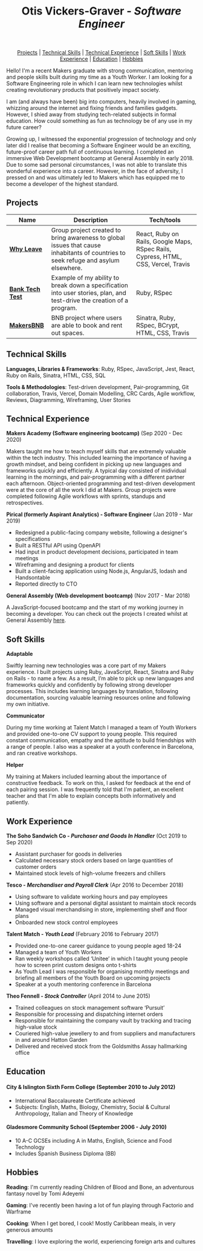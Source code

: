 <div align="center"><h1>Otis Vickers-Graver - <em>Software Engineer</em></h1></br>

[Projects](#Projects) | [Technical Skills](#Technical-Skills) | [Technical Experience](#Technical-Experience) | [Soft Skills](#Soft-Skills) | [Work Experience](#Work-Experience) | [Education](#Education) | [Hobbies](#Hobbies)

</div>


Hello! I'm a recent Makers graduate with strong communication, mentoring and people skills built during my time as a Youth Worker. I am looking for a Software Engineering role in which I can learn new technologies whilst creating revolutionary products that positively impact society.

I am (and always have been) big into computers, heavily involved in gaming, whizzing around the internet and fixing friends and families gadgets. However, I shied away from studying tech-related subjects in formal education. How could something as fun as technology be of any use in my future career? 

Growing up, I witnessed the exponential progression of technology and only later did I realise that becoming a Software Engineer would be an exciting, future-proof career path full of continuous learning. I completed an immersive Web Development bootcamp at General Assembly in early 2018. Due to some sad personal circumstances, I was not able to translate this wonderful experience into a career. However, in the face of adversity, I pressed on and was ultimately led to Makers which has equipped me to become a developer of the highest standard.


## Projects

| Name                         | Description       | Tech/tools        |
| ---------------------------- | ----------------- | ----------------- |
| [**Why Leave**](https://why-leave.vercel.app/) |   Group project created to bring awareness to global issues that cause inhabitants of countries to seek refuge and asylum elsewhere.| React, Ruby on Rails, Google Maps, RSpec Rails, Cypress, HTML, CSS, Vercel, Travis |
| [**Bank Tech Test**](https://github.com/otisvg/bank-tech-test)| Example of my ability to break down a specification into user stories, plan, and test-drive the creation of a program. | Ruby, RSpec              |
| [**MakersBNB**](https://github.com/otisvg/makersbnb) | BNB project where users are able to book and rent out spaces. | Sinatra, Ruby, RSpec, BCrypt, HTML, CSS, Travis             |





## Technical Skills

**Languages, Libraries & Frameworks**: Ruby, RSpec, JavaScript, Jest, React, Ruby on Rails, Sinatra, HTML, CSS, SQL

**Tools & Methodologies**: Test-driven development, Pair-programming, Git collaboration, Travis, Vercel, Domain Modelling, CRC Cards, Agile workflow, Reviews, Diagramming, Wireframing, User Stories


## Technical Experience

**Makers Academy (Software engineering bootcamp)** (Sep 2020 - Dec 2020) 

Makers taught me how to teach myself skills that are extremely valuable within the tech industry. This included learning the importance of having a growth mindset, and being confident in picking up new languages and frameworks quickly and efficiently. A typical day consisted of inidividual learning in the mornings, and pair-programming with a different partner each afternoon. Object-oriented programming and test-driven development were at the core of all the work I did at Makers. Group projects were completed following Agile workflows with sprints, standups and retrospectives.

**Pirical (formerly Aspirant Analytics) - Software Engineer** (Jan 2019 - Mar 2019)  

* Redesigned a public-facing company website, following a designer's specifications
* Built a RESTful API using OpenAPI
* Had input in product development decisions, participated in team meetings
* Wireframing and designing a product for clients
* Built a client-facing application using Node.js, AngularJS, lodash and Handsontable
* Reported directly to CTO

**General Assembly (Web development bootcamp)** (Nov 2017 - Mar 2018)

A JavaScript-focused bootcamp and the start of my working journey in becoming a developer. You can check out the projects I created whilst at General Assembly [here](https://codotis.github.io/).

## Soft Skills

**Adaptable**

Swiftly learning new technologies was a core part of my Makers experience. I built projects using Ruby, JavaScript, React, Sinatra and Ruby on Rails - to name a few. As a result, I’m able to pick up new languages and frameworks quickly and confidently by following strong developer processes. This includes learning languages by translation, following documentation, sourcing valuable learning resources online and following my own initiative.

**Communicator**

During my time working at Talent Match I managed a team of Youth Workers and provided one-to-one CV support to young people. This required constant communication, empathy and the aptitude to build friendships with a range of people. I also was a speaker at a youth conference in Barcelona, and ran creative workshops.

**Helper**

My training at Makers included learning about the importance of constructive feedback. To work on this, I asked for feedback at the end of each pairing session. I was frequently told that I'm patient, an excellent teacher and that I'm able to explain concepts both informatively and patiently.


## Work Experience

**The Soho Sandwich Co - <em>Purchaser and Goods In Handler</em>** (Oct 2019 to Sep 2020)

* Assistant purchaser for goods in deliveries
* Calculated necessary stock orders based on large quantities of customer orders
* Maintained stock levels of high-volume freezers and chillers

**Tesco - <em>Merchandiser and Payroll Clerk</em>** (Apr 2016 to December 2018)

* Using software to validate working hours and pay employees
* Using software and a personal digital assistant to maintain stock records
* Managed visual merchandising in store, implementing shelf and floor plans
* Onboarded new stock control employees

**Talent Match - <em>Youth Lead</em>** (February 2016 to February 2017)   

* Provided one-to-one career guidance to young people aged 18-24
* Managed a team of Youth Workers
* Ran weekly workshops called ‘Unitee’ in which I taught young people how to screen print custom designs onto t-shirts
* As Youth Lead I was responsible for organising monthly meetings and briefing all members of the Youth Board on upcoming projects
* Speaker at a youth mentoring conference in Barcelona

**Theo Fennell - <em>Stock Controller</em>** (April 2014 to June 2015)

* Trained colleagues on stock management software ‘Pursuit’
* Responsible for processing and dispatching internet orders
* Responsible for maintaining the company vault by tracking and tracing high-value stock
* Couriered high-value jewellery to and from suppliers and manufacturers in and around Hatton Garden
* Delivered and received stock from the Goldsmiths Assay hallmarking office

## Education

#### City & Islington Sixth Form College (September 2010 to July 2012)

* International Baccalaureate Certificate achieved
* Subjects: English, Maths, Biology, Chemistry, Social & Cultural Anthropology, Italian and Theory of Knowledge

#### Gladesmore Community School (September 2006 - July 2010)

* 10 A-C GCSEs including A in Maths, English, Science and Food Technology
* Includes Spanish Business Diploma (BB)

## Hobbies

**Reading**: I'm currently reading Children of Blood and Bone, an adventurous fantasy novel by Tomi Adeyemi

**Gaming**: I've recently been having a lot of fun playing through Factorio and Warframe

**Cooking**: When I get bored, I cook! Mostly Caribbean meals, in very generous amounts

**Travelling**: I love exploring the world, experiencing foreign arts and cultures


